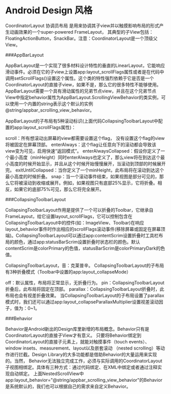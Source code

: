 # Android Design 风格
CoordinatorLayout 协调员布局
是用来协调其子view并以触摸影响布局的形式产生动画效果的一个super-powered FrameLayout，
其典型的子View包括：FloatingActionButton，SnackBar。注意：CoordinatorLayout是一个顶级父View。

###AppBarLayout

AppBarLayout是一个实现了很多材料设计特性的垂直的LinearLayout，它能响应滑动事件。必须在它的子view上设置app:layout_scrollFlags属性或者是在代码中调用setScrollFlags()设置这个属性。这个类的特性强烈依赖于它是否是一个CoordinatorLayout的直接子view，如果不是，那么它的很多特性不能够使用。AppBarLayout需要一个具有滑动属性的兄弟节点view，并且在这个兄弟节点View中指定behavior属性为AppBarLayout.ScrollingViewBehavior的类实例，可以使用一个内置的string表示这个默认的实例@string/appbar_scrolling_view_behavior。

AppBarLayout的子布局有5种滚动标识(上面代码CollapsingToolbarLayout中配置的app:layout_scrollFlags属性)：

scroll：所有想滚动出屏幕的view都需要设置这个flag， 没有设置这个flag的view将被固定在屏幕顶部。
enterAlways：这个flag让任意向下的滚动都会导致该view变为可见，启用快速“返回模式”。
enterAlwaysCollapsed：假设你定义了一个最小高度（minHeight）同时enterAlways也定义了，那么view将在到达这个最小高度的时候开始显示，并且从这个时候开始慢慢展开，当滚动到顶部的时候展开完。
exitUntilCollapsed：当你定义了一个minHeight，此布局将在滚动到达这个最小高度的时候折叠。
snap：当一个滚动事件结束，如果视图是部分可见的，那么它将被滚动到收缩或展开。例如，如果视图只有底部25%显示，它将折叠。相反，如果它的底部75%可见，那么它将完全展开。

###CollapsingToolbarLayout

CollapsingToolbarLayout作用是提供了一个可以折叠的Toolbar，它继承自FrameLayout，给它设置layout_scrollFlags，它可以控制包含在CollapsingToolbarLayout中的控件(如：ImageView、Toolbar)在响应layout_behavior事件时作出相应的scrollFlags滚动事件(移除屏幕或固定在屏幕顶端)。CollapsingToolbarLayout可以通过app:contentScrim设置折叠时工具栏布局的颜色，通过app:statusBarScrim设置折叠时状态栏的颜色。默认contentScrim是colorPrimary的色值，statusBarScrim是colorPrimaryDark的色值。

CollapsingToolbarLayout，音：克莱普辛。
CollapsingToolbarLayout的子布局有3种折叠模式（Toolbar中设置的app:layout_collapseMode）

off：默认属性，布局将正常显示，无折叠行为。
pin：CollapsingToolbarLayout折叠后，此布局将固定在顶部。
parallax：CollapsingToolbarLayout折叠时，此布局也会有视差折叠效果。
当CollapsingToolbarLayout的子布局设置了parallax模式时，我们还可以通过app:layout_collapseParallaxMultiplier设置视差滚动因子，值为：0~1。

###Behavior

Behavior是Android新出的Design库里新增的布局概念。Behavior只有是CoordinatorLayout的直接子View才有意义。
只要将Behavior绑定到CoordinatorLayout的直接子元素上，就能对触摸事件（touch events）、window insets、measurement、layout以及嵌套滚动
（nested scrolling）等动作进行拦截。Design Library的大多功能都是借助Behavior的大量运用来实现的。当然，
Behavior无法独立完成工作，必须与实际调用的CoordinatorLayout子视图相绑定。具体有三种方式：通过代码绑定、在XML中绑定或者通过注释实现自动绑定。
上面NestedScrollView中app:layout_behavior="@string/appbar_scrolling_view_behavior"的Behavior是系统默认的，我们也可以根据自己的需求来自定义Behavior。


